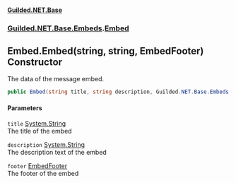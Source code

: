 #### [Guilded.NET.Base](Guilded_NET_Base.md 'Guilded.NET.Base')
### [Guilded.NET.Base.Embeds](Guilded_NET_Base.md#Guilded_NET_Base_Embeds 'Guilded.NET.Base.Embeds').[Embed](Embed.md 'Guilded.NET.Base.Embeds.Embed')
## Embed.Embed(string, string, EmbedFooter) Constructor
The data of the message embed.  
```csharp
public Embed(string title, string description, Guilded.NET.Base.Embeds.EmbedFooter footer);
```
#### Parameters
<a name='Guilded_NET_Base_Embeds_Embed_Embed(string_string_Guilded_NET_Base_Embeds_EmbedFooter)_title'></a>
`title` [System.String](https://docs.microsoft.com/en-us/dotnet/api/System.String 'System.String')  
The title of the embed
  
<a name='Guilded_NET_Base_Embeds_Embed_Embed(string_string_Guilded_NET_Base_Embeds_EmbedFooter)_description'></a>
`description` [System.String](https://docs.microsoft.com/en-us/dotnet/api/System.String 'System.String')  
The description text of the embed
  
<a name='Guilded_NET_Base_Embeds_Embed_Embed(string_string_Guilded_NET_Base_Embeds_EmbedFooter)_footer'></a>
`footer` [EmbedFooter](EmbedFooter.md 'Guilded.NET.Base.Embeds.EmbedFooter')  
The footer of the embed
  
